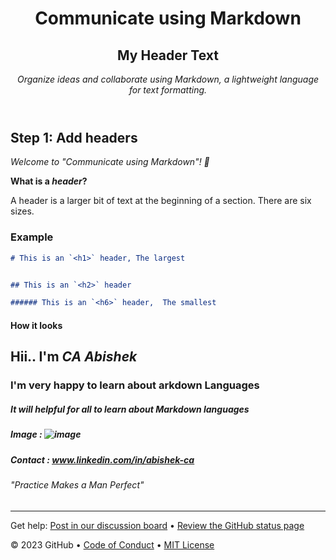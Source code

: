 <header>

<!--
  <<< Author notes: Course header >>>
  Include a 1280×640 image, course title in sentence case, and a concise description in emphasis.
  In your repository settings: enable template repository, add your 1280×640 social image, auto delete head branches.
  Add your open source license, GitHub uses MIT license.
-->


# Communicate using Markdown
## My Header Text

_Organize ideas and collaborate using Markdown, a lightweight language for text formatting._

</header>

<!--
  <<< Author notes: Step 1 >>>
  Choose 3-5 steps for your course.
  The first step is always the hardest, so pick something easy!
  Link to docs.github.com for further explanations.
  Encourage users to open new tabs for steps!
-->

## Step 1: Add headers

_Welcome to "Communicate using Markdown"! :wave:_

**What is a _header_?**

A header is a larger bit of text at the beginning of a section. There are six sizes.

### Example

```md
# This is an `<h1>` header, The largest


## This is an `<h2>` header

###### This is an `<h6>` header,  The smallest
```

#### How it looks

## Hii.. I'm *CA Abishek* 
### I'm very happy to learn about **arkdown Languages** 
##### It will helpful for all to learn about Markdown languages 
##### Image : ![image](https://github.com/user-attachments/assets/5be93033-56fb-4e99-ab9f-3991a23b9221)

##### Contact : <ins> www.linkedin.com/in/abishek-ca </ins>


###### "Practice Makes a Man Perfect"






<footer>

<!--
  <<< Author notes: Footer >>>
  Add a link to get support, GitHub status page, code of conduct, license link.
-->

---

Get help: [Post in our discussion board](https://github.com/orgs/skills/discussions/categories/communicate-using-markdown) &bull; [Review the GitHub status page](https://www.githubstatus.com/)

&copy; 2023 GitHub &bull; [Code of Conduct](https://www.contributor-covenant.org/version/2/1/code_of_conduct/code_of_conduct.md) &bull; [MIT License](https://gh.io/mit)

</footer>
